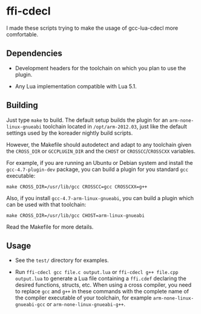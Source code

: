 ffi-cdecl
=========

I made these scripts trying to make the usage of gcc-lua-cdecl more comfortable.

Dependencies
------------

* Development headers for the toolchain on which you plan to use the plugin.

* Any Lua implementation compatible with Lua 5.1.

Building
--------

Just type `make` to build. The default setup builds the plugin
for an `arm-none-linux-gnueabi` toolchain located in `/opt/arm-2012.03`,
just like the default settings used by the koreader nightly build scripts.

However, the Makefile should autodetect and adapt to any toolchain given
the `CROSS_DIR` or `GCCPLUGIN_DIR` and the `CHOST` or `CROSSCC`/`CROSSCXX`
variables.

For example, if you are running an Ubuntu or Debian system and install the
`gcc-4.7-plugin-dev` package, you can build a plugin for you standard
`gcc` executable:

	make CROSS_DIR=/usr/lib/gcc CROSSCC=gcc CROSSCXX=g++

Also, if you install `gcc-4.7-arm-linux-gnueabi`, you can build a plugin
which can be used with that toolchain:

	make CROSS_DIR=/usr/lib/gcc CHOST=arm-linux-gnueabi

Read the Makefile for more details.

Usage
-----

* See the `test/` directory for examples.

* Run `ffi-cdecl gcc file.c output.lua` or `ffi-cdecl g++ file.cpp output.lua`
  to generate a Lua file containing a `ffi.cdef` declaring
  the desired functions, structs, etc. When using a cross compiler,
   you need to replace `gcc` and `g++` in these commands with the complete
  name of the compiler executable of your toolchain, for example
  `arm-none-linux-gnueabi-gcc` or `arm-none-linux-gnueabi-g++`.
